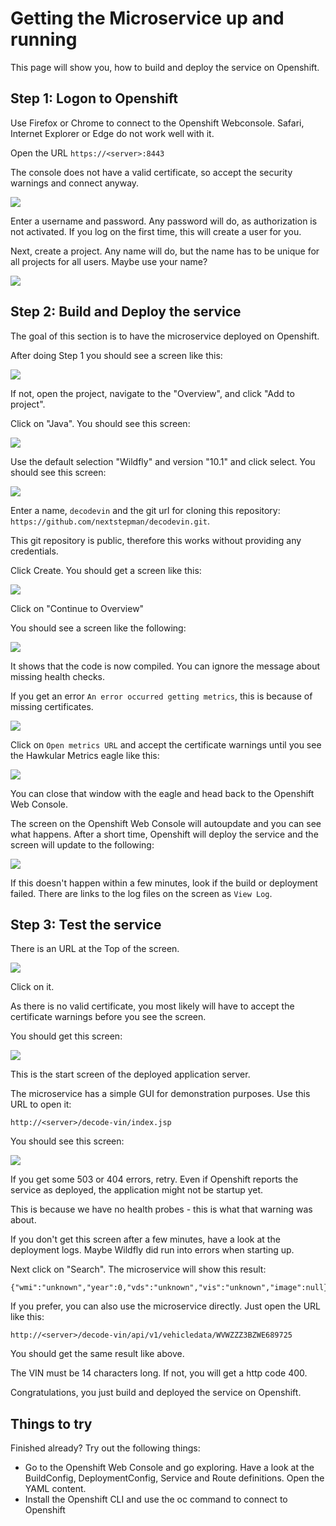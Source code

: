 # Getting the Microservice up and running

This page will show you, how to build and deploy the service on Openshift. 

## Step 1: Logon to Openshift

Use Firefox or Chrome to connect to the Openshift Webconsole. Safari, Internet Explorer or Edge do not work well with it. 

Open the URL `https://<server>:8443`

The console does not have a valid certificate, so accept the security warnings and connect anyway.

![](Login.png)

Enter a username and password. Any password will do, as authorization is not activated. If you log on the first time, this will create a user for you.

Next, create a project. Any name will do, but the name has to be unique for all projects for all users. Maybe use your name?

![](CreateProject.png)

## Step 2: Build and Deploy the service

The goal of this section is to have the microservice deployed on Openshift. 

After doing Step 1 you should see a screen like this:

![](CreateJavaContent.png)

If not, open the project, navigate to the "Overview", and click "Add to project". 

Click on "Java". You should see this screen:

![](JavaWildfly.png)

Use the default selection "Wildfly" and version "10.1" and click select. You should see this screen:

![](CreateWildflyContents.png)

Enter a name, `decodevin` and the git url for cloning this repository: `https://github.com/nextstepman/decodevin.git`.

This git repository is public, therefore this works without providing any credentials. 

Click Create. You should get a screen like this:

![](ApplicationCreated.png)

Click on "Continue to Overview"

You should see a screen like the following:

![](ApplicationBuilding.png)

It shows that the code is now compiled. You can ignore the message about missing health checks. 

If you get an error `An error occurred getting metrics`, this is because of missing certificates. 

![](MetricsError.png)

Click on `Open metrics URL` and accept the certificate warnings until you see the Hawkular Metrics eagle like this:

![](MetricsEagle.png)

You can close that window with the eagle and head back to the Openshift Web Console. 

The screen on the Openshift Web Console will autoupdate and you can see what happens. After a short time, Openshift will deploy the service and the screen will update to the following:

![](ApplicationDeployed.png)

If this doesn't happen within a few minutes, look if the build or deployment failed. There are links to the log files on the screen as `View Log`. 

## Step 3: Test the service

There is an URL at the Top of the screen. 

![](URL.png)

Click on it. 

As there is no valid certificate, you most likely will have to accept the certificate warnings before you see the screen. 

You should get this screen:

![](Wildfly.png)

This is the start screen of the deployed application server. 

The microservice has a simple GUI for demonstration purposes. Use this URL to open it:

`http://<server>/decode-vin/index.jsp`

You should see this screen:

![](DecodeVin.png)

If you get some 503 or 404 errors, retry. Even if Openshift reports the service as deployed, the application might not be startup yet. 

This is because we have no health probes - this is what that warning was about.

If you don't get this screen after a few minutes, have a look at the deployment logs. Maybe Wildfly did run into errors when starting up.

Next click on "Search". The microservice will show this result:

```
{"wmi":"unknown","year":0,"vds":"unknown","vis":"unknown","image":null}
```

If you prefer, you can also use the microservice directly. Just open the URL like this:

`
http://<server>/decode-vin/api/v1/vehicledata/WVWZZZ3BZWE689725
`

You should get the same result like above.

The VIN must be 14 characters long. If not, you will get a http code 400.

Congratulations, you just build and deployed the service on Openshift.

## Things to try

Finished already? Try out the following things:

* Go to the Openshift Web Console and go exploring. Have a look at the BuildConfig, DeploymentConfig, Service and Route definitions. Open the YAML content.
* Install the Openshift CLI and use the oc command to connect to Openshift